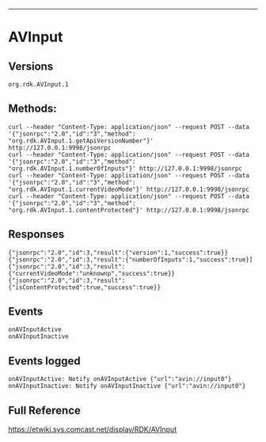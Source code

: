 -----------------
# AVInput

## Versions
`org.rdk.AVInput.1`

## Methods:
```
curl --header "Content-Type: application/json" --request POST --data '{"jsonrpc":"2.0","id":"3","method": "org.rdk.AVInput.1.getApiVersionNumber"}' http://127.0.0.1:9998/jsonrpc
curl --header "Content-Type: application/json" --request POST --data '{"jsonrpc":"2.0","id":"3","method": "org.rdk.AVInput.1.numberOfInputs"}' http://127.0.0.1:9998/jsonrpc
curl --header "Content-Type: application/json" --request POST --data '{"jsonrpc":"2.0","id":"3","method": "org.rdk.AVInput.1.currentVideoMode"}' http://127.0.0.1:9998/jsonrpc
curl --header "Content-Type: application/json" --request POST --data '{"jsonrpc":"2.0","id":"3","method": "org.rdk.AVInput.1.contentProtected"}' http://127.0.0.1:9998/jsonrpc
```
## Responses
```
{"jsonrpc":"2.0","id":3,"result":{"version":1,"success":true}}
{"jsonrpc":"2.0","id":3,"result":{"numberOfInputs":1,"success":true}]
{"jsonrpc":"2.0","id":3,"result":{"currentVideoMode":"unknownp","success":true}}
{"jsonrpc":"2.0","id":3,"result":{"isContentProtected":true,"success":true}}
```

## Events
```
onAVInputActive
onAVInputInactive
```
## Events logged
```
onAVInputActive: Notify onAVInputActive {"url":"avin://input0"}
onAVInputInactive: Notify onAVInputInactive {"url":"avin://input0"}
```

## Full Reference
https://etwiki.sys.comcast.net/display/RDK/AVInput

